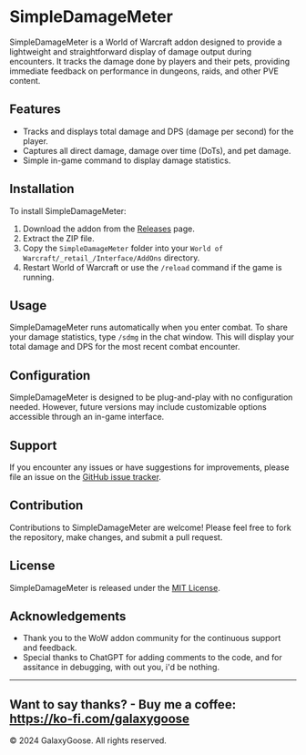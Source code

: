 # SimpleDamageMeter

SimpleDamageMeter is a World of Warcraft addon designed to provide a lightweight and straightforward display of damage output during encounters. It tracks the damage done by players and their pets, providing immediate feedback on performance in dungeons, raids, and other PVE content.

## Features

- Tracks and displays total damage and DPS (damage per second) for the player.
- Captures all direct damage, damage over time (DoTs), and pet damage.
- Simple in-game command to display damage statistics.

## Installation

To install SimpleDamageMeter:

1. Download the addon from the [Releases](https://github.com/yourusername/SimpleDamageMeter/releases) page.
2. Extract the ZIP file.
3. Copy the `SimpleDamageMeter` folder into your `World of Warcraft/_retail_/Interface/AddOns` directory.
4. Restart World of Warcraft or use the `/reload` command if the game is running.

## Usage

SimpleDamageMeter runs automatically when you enter combat. To share your damage statistics, type `/sdmg` in the chat window. This will display your total damage and DPS for the most recent combat encounter.

## Configuration

SimpleDamageMeter is designed to be plug-and-play with no configuration needed. However, future versions may include customizable options accessible through an in-game interface.

## Support

If you encounter any issues or have suggestions for improvements, please file an issue on the [GitHub issue tracker](https://github.com/GalaxyGoose/SimpleDamageMeter/issues).

## Contribution

Contributions to SimpleDamageMeter are welcome! Please feel free to fork the repository, make changes, and submit a pull request.

## License

SimpleDamageMeter is released under the [MIT License](https://opensource.org/licenses/MIT).

## Acknowledgements

- Thank you to the WoW addon community for the continuous support and feedback.
- Special thanks to ChatGPT for adding comments to the code, and for assitance in debugging, with out you, i'd be nothing.

---
## Want to say thanks? - Buy me a coffee: https://ko-fi.com/galaxygoose
© 2024 GalaxyGoose. All rights reserved.
